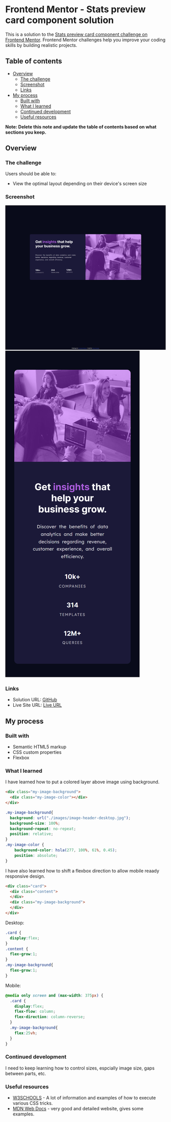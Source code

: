 # Frontend Mentor - Stats preview card component solution

This is a solution to the [Stats preview card component challenge on Frontend Mentor](https://www.frontendmentor.io/challenges/stats-preview-card-component-8JqbgoU62). Frontend Mentor challenges help you improve your coding skills by building realistic projects. 

## Table of contents

- [Overview](#overview)
  - [The challenge](#the-challenge)
  - [Screenshot](#screenshot)
  - [Links](#links)
- [My process](#my-process)
  - [Built with](#built-with)
  - [What I learned](#what-i-learned)
  - [Continued development](#continued-development)
  - [Useful resources](#useful-resources)

**Note: Delete this note and update the table of contents based on what sections you keep.**

## Overview

### The challenge

Users should be able to:

- View the optimal layout depending on their device's screen size

### Screenshot

![Desktop](./images/desktop.png)
![Mobile](./images/mobile.png)

### Links

- Solution URL: [GitHub](https://github.com/hoomi88/stats-preview-card-component-main)
- Live Site URL: [Live URL](https://hoomi88.github.io/stats-preview-card-component-main/)

## My process

### Built with

- Semantic HTML5 markup
- CSS custom properties
- Flexbox

### What I learned

I have learned how to put a colored layer above image using background.

```html
<div class="my-image-background">
  <div class="my-image-color"></div>        
</div>
```
```css
.my-image-background{
  background: url("./images/image-header-desktop.jpg");    
  background-size: 100%;
  background-repeat: no-repeat;  
  position: relative; 
}
.my-image-color {            
    background-color: hsla(277, 100%, 61%, 0.45);
    position: absolute;    
}
```

I have also learned how to shift a flexbox direction to allow mobile reaady responsive design.

```html
<div class="card">
  <div class="content">       
  </div>
  <div class="my-image-background">        
  </div>
</div>
```
Desktop:
```css
.card {  
  display:flex;  
}
.content {  
  flex-grow:1;  
}
.my-image-background{  
  flex-grow:1;  
}
```
Mobile:
```css
@media only screen and (max-width: 375px) {
  .card {  
    display:flex;
    flex-flow: column;      
    flex-direction: column-reverse; 
  }
  .my-image-background{  
    flex:25vh;
  }
}
```

### Continued development

I need to keep learning how to control sizes, espcially image size, gaps between parts, etc.

### Useful resources

- [W3SCHOOLS](https://www.w3schools.com/) - A lot of information and examples of how to execute various CSS tricks.
- [MDN Web Docs](https://developer.mozilla.org/en-US/) - very good and detailed website, gives some examples.

